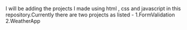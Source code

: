 I will be adding the projects I made using html , css and javascript in this repository.Currently there are two projects as listed -
1.FormValidation
2.WeatherApp
